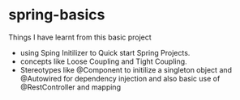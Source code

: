 # spring-basics


Things I have learnt from this basic project
  - using Sping Initilizer to Quick  start Spring Projects.
  - concepts like Loose Coupling and Tight Coupling.
  - Stereotypes like @Component to initilize a singleton object and @Autowired for dependency injection and also basic use of @RestController and mapping 
  
  
